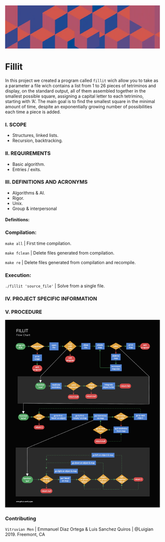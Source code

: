 ![](rscs/img/t.gif)

# Fillit

In this project we created a program called `fillit` wich allow you to take as a parameter a file wich contains a list from 1 to 26 pieces of tetriminos and display, on the standard output, all of them assembled together in the smallest possible square, assigning a capital letter to each tetrimino, starting with ’A’. The main goal is to find the smallest square in the minimal amount of time, despite an exponentially growing number of possibilities each time a piece is added.


### I.	SCOPE

* Structures, linked lists.
* Recursion, backtracking.

###	II.	REQUIREMENTS
* Basic algorithm. 
* Entries / exits.

###	III.	DEFINITIONS AND ACRONYMS 
* Algorithms & AI.
* Rigor.
* Unix.
* Group & interpersonal

####	Definitions:
 
### Compilation:

`make all` | First time compilation.

`make fclean` | Delete files generated from compilation.

`make re` | Delete files generated from compilation and recompile.

### Execution:

`./fillit 'source_file'` | Solve from a single file.

###	IV.	PROJECT SPECIFIC INFORMATION

###	V.	PROCEDURE
![](rscs/img/fillit_flowchart.png)


###		Contributing

`Vitruvian Men` | Emmanuel Diaz Ortega & Luis Sanchez Quiros | @Luigian
2019. Freemont, CA

